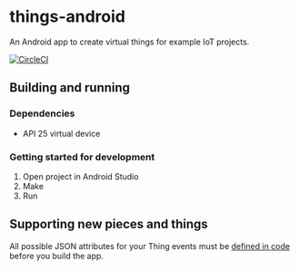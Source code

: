 # things-android

An Android app to create virtual things for example IoT projects.

[![CircleCI](https://circleci.com/gh/c4gnv/things-android/tree/develop.svg?style=svg)](https://circleci.com/gh/c4gnv/things-android/tree/develop)

## Building and running

### Dependencies

* API 25 virtual device

### Getting started for development 

1. Open project in Android Studio
2. Make
3. Run

## Supporting new pieces and things

All possible JSON attributes for your Thing events must be [defined in code](https://github.com/c4gnv/things-android/blob/develop/app/src/main/java/c4gnv/com/thingsregistry/net/model/EventPostRequest.kt) before you build the app.
